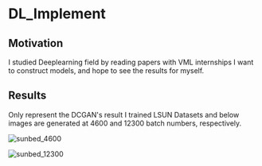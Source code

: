 # DL_Implement

## Motivation
I studied Deeplearning field by reading papers with VML internships
I want to construct models, and hope to see the results for myself.


## Results
Only represent the DCGAN's result
I trained LSUN Datasets and below images are generated at 4600 and 12300 batch numbers, respectively.

![sunbed_4600](https://user-images.githubusercontent.com/87422054/178586610-6da8a26d-240d-481e-a651-e9e4a3472eb4.jpg)


![sunbed_12300](https://user-images.githubusercontent.com/87422054/178586627-f3e0397b-45e0-40d4-b935-b41529dd02bf.jpg)
